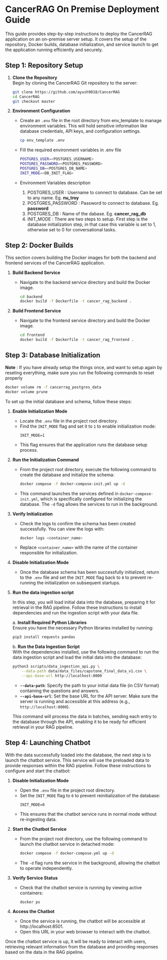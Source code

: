 # CancerRAG On Premise Deployment Guide

This guide provides step-by-step instructions to deploy the CancerRAG application on an on-premise server setup. It covers the setup of the repository, Docker builds, database initialization, and service launch to get the application running efficiently and securely.


## Step 1: Repository Setup

1. **Clone the Repository**  
   Begin by cloning the CancerRAG Git repository to the server:
   ```bash
   git clone https://github.com/ayush9818/CancerRAG
   cd CancerRAG
   git checkout master
   ```

2. **Environment Configuration**  
    - Create an `.env` file in the root directory from env_template to manage environment variables. This will hold sensitive information like database credentials, API keys, and configuration settings.

        ```bash
        cp env_template .env 
        ```
    - Fill the required environment variables in .env file
        ```bash
        POSTGRES_USER=<POSTGRES_USERNAME>
        POSTGRES_PASSWORD=<POSTGRES_PASSWORD>
        POSTGRES_DB=<POSTGRES_DB_NAME>
        INIT_MODE=<DB_INIT_FLAG> 
        ```
    - Environment Variables description
        
        1. POSTGRES_USER : Username to connect to database. Can be set to any name. Eg. **nu_troy**
        2. POSTGRES_PASSWORD : Password to connect to database. Eg. **password**
        3. POSTGRES_DB : Name of the dabase. Eg. **cancer_rag_db**
        4. INIT_MODE : There are two steps to setup. First step is the database initialization step, in that case this variable is set to 1, otherwise set to 0 for conversational tasks.




## Step 2: Docker Builds

This section covers building the Docker images for both the backend and frontend services of the CancerRAG application.

1. **Build Backend Service**  
   - Navigate to the backend service directory and build the Docker image.
     ```bash
     cd backend
     docker build -f Dockerfile -t cancer_rag_backend .
     ```

2. **Build Frontend Service**  
   - Navigate to the frontend service directory and build the Docker image. 
     ```bash
     cd frontend
     docker build -f Dockerfile -t cancer_rag_frontend .
     ```

## Step 3: Database Initialization

**Note** : If you have already setup the things once, and want to setup again by reseting everything, make sure you run the following commands to reset properly
```bash
docker volume rm -f cancerrag_postgres_data
docker volume prune
```

To set up the initial database and schema, follow these steps:

1. **Enable Initialization Mode**  
   - Locate the `.env` file in the project root directory.
   - Find the `INIT_MODE` flag and set it to `1` to enable initialization mode:
     ```plaintext
     INIT_MODE=1
     ```
   - This flag ensures that the application runs the database setup process.

2. **Run the Initialization Command**  
   - From the project root directory, execute the following command to create the database and initialize the schema:
     ```bash
     docker compose -f docker-compose-init.yml up -d
     ```
   - This command launches the services defined in `docker-compose-init.yml`, which is specifically configured for initializing the database. The `-d` flag allows the services to run in the background.
   
3. **Verify Initialization**  
   - Check the logs to confirm the schema has been created successfully. You can view the logs with:
     ```bash
     docker logs <container_name>
     ```
   - Replace `<container_name>` with the name of the container responsible for initialization.

4. **Disable Initialization Mode**  
   - Once the database schema has been successfully initialized, return to the `.env` file and set the `INIT_MODE` flag back to `0` to prevent re-running the initialization on subsequent startups.

5. **Run the data ingestion script**

    In this step, you will load initial data into the database, preparing it for retrieval in the RAG pipeline. Follow these instructions to install dependencies and run the ingestion script with your data file.

    a. **Install Required Python Libraries**  
    Ensure you have the necessary Python libraries installed by running:

    ```bash
    pip3 install requests pandas
    ```

    b. **Run the Data Ingestion Script**  
    With the dependencies installed, use the following command to run the data ingestion script and load the initial data into the database:

    ```bash
    python3 scripts/data_ingestion_api.py \
        --data-path data/data_files/capstone_final_data_v1.csv \
        --api-base-url http://localhost:8000
    ```

    - **`--data-path`**: Specify the path to your initial data file (in CSV format) containing the questions and answers.
    - **`--api-base-url`**: Set the base URL for the API server. Make sure the server is running and accessible at this address (e.g., `http://localhost:8000`).

    This command will process the data in batches, sending each entry to the database through the API, enabling it to be ready for efficient retrieval in your RAG pipeline.

## Step 4: Launching Chatbot


With the data successfully loaded into the database, the next step is to launch the chatbot service. This service will use the preloaded data to provide responses within the RAG pipeline. Follow these instructions to configure and start the chatbot:

1. **Disable Initialization Mode**  
   - Open the `.env` file in the project root directory.
   - Set the `INIT_MODE` flag to `0` to prevent reinitialization of the database:
     ```plaintext
     INIT_MODE=0
     ```
   - This ensures that the chatbot service runs in normal mode without re-ingesting data.

2. **Start the Chatbot Service**  
   - From the project root directory, use the following command to launch the chatbot service in detached mode:
     ```bash
     docker compose -f docker-compose.yml up -d
     ```

   - The `-d` flag runs the service in the background, allowing the chatbot to operate independently.

3. **Verify Service Status**  
   - Check that the chatbot service is running by viewing active containers:
     ```bash
     docker ps
     ```
4. **Access the Chatbot**
    - Once the service is running, the chatbot will be accessible at http://localhost:8501.
    - Open this URL in your web browser to interact with the chatbot.

Once the chatbot service is up, it will be ready to interact with users, retrieving relevant information from the database and providing responses based on the data in the RAG pipeline.
